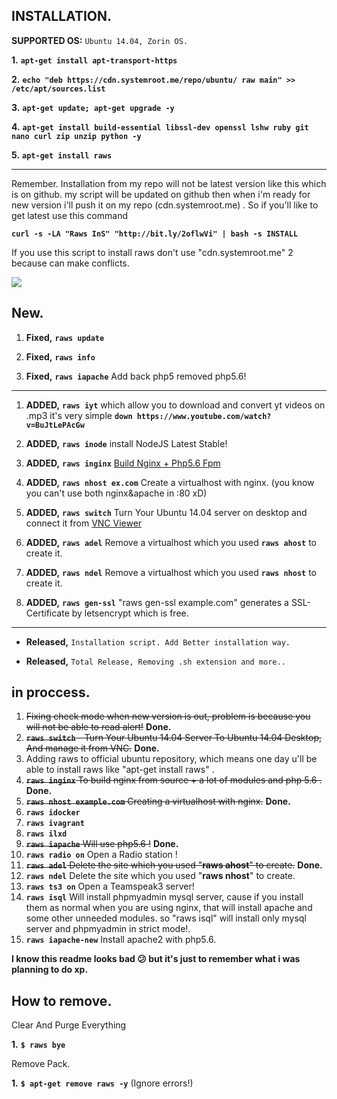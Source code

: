 ## INSTALLATION.

**SUPPORTED OS:** `Ubuntu 14.04, Zorin OS.`

**1.** **`apt-get install apt-transport-https`**

**2.** **`echo "deb https://cdn.systemroot.me/repo/ubuntu/ raw main" >> /etc/apt/sources.list`**

**3.** **`apt-get update; apt-get upgrade -y`**

**4.** **`apt-get install build-essential libssl-dev openssl lshw ruby git nano curl zip unzip python -y`**

**5.** **`apt-get install raws`**

---

Remember. Installation from my repo will not be latest version like this which is on github. my script will be updated on github then when i'm ready for new version i'll push it on my repo (cdn.systemroot.me) .
So if you'll like to get latest use this command

**`curl -s -LA "Raws InS" "http://bit.ly/2oflwVi" | bash -s INSTALL`**

If you use this script to install raws don't use "cdn.systemroot.me" 2 because can make conflicts.


![](http://image.prntscr.com/image/931009a8a11543a8bd8c5c1a7a755dc9.png)


## New.

1. **Fixed,** **`raws update`**

2. **Fixed,** **`raws info`**

3. **Fixed,** **`raws iapache`** Add back php5 removed php5.6!

---

1. **ADDED,** **`raws iyt`** which allow you to download and convert yt videos on .mp3 it's very simple 
**`down https://www.youtube.com/watch?v=BuJtLePAcGw`**

2. **ADDED,** **`raws inode`** install NodeJS Latest Stable!

3. **ADDED,** **`raws inginx`** [Build Nginx + Php5.6 Fpm](https://github.com/systemroot/my-nginx)

4. **ADDED,** **`raws nhost ex.com`** Create a virtualhost with nginx. (you know you can't use both nginx&apache in :80 xD)

5. **ADDED,** **`raws switch`** Turn Your Ubuntu 14.04 server on desktop and connect it from [VNC Viewer](https://www.realvnc.com/download/viewer/)

6. **ADDED,** **`raws adel`** Remove a virtualhost which you used **`raws ahost`** to create it.

7. **ADDED,** **`raws ndel`** Remove a virtualhost which you used **`raws nhost`** to create it.

8. **ADDED,** **`raws gen-ssl`** "raws gen-ssl example.com" generates a SSL-Certificate by letsencrypt which is free.

---

* **Released,** `Installation script. Add Better installation way.`

* **Released,** `Total Release, Removing .sh extension and more..`

## in proccess.

1. ~~Fixing check mode when new version is out, problem is because you will not be able to read alert!~~ **Done.**
2. ~~**`raws switch`** - Turn Your Ubuntu 14.04 Server To Ubuntu 14.04 Desktop, And manage it from VNC.~~ **Done.**
3. Adding raws to official ubuntu repository, which means one day u'll be able to install raws like "apt-get install raws" .
4. ~~**`raws inginx`** To build nginx from source + a lot of modules and php 5.6 .~~ **Done.**
5. ~~**`raws nhost example.com`** Creating a virtualhost with nginx.~~ **Done.**
6. **`raws idocker`**
7. **`raws ivagrant`**
8. **`raws ilxd`**
9. ~~**`raws iapache`** Will use php5.6 !~~ **Done.**
10. **`raws radio on`** Open a Radio station !
11. ~~**`raws adel`** Delete the site which you used "**raws ahost**" to create.~~ **Done.**
12. **`raws ndel`** Delete the site which you used "**raws nhost**" to create.
13. **`raws ts3 on`** Open a Teamspeak3 server!
14. **`raws isql`** Will install phpmyadmin mysql server, cause if you install them as normal when you are using nginx, that will install apache and some other unneeded modules. so "raws isql" will install only mysql server and phpmyadmin in strict mode!.
15. **`raws iapache-new`** Install apache2 with php5.6.

**I know this readme looks bad :confused: but it's just to remember what i was planning to do xp.**

## How to remove.

Clear And Purge Everything

**1.** **``$ raws bye``**

Remove Pack.

**1.** **``$ apt-get remove raws -y``** (Ignore errors!)

